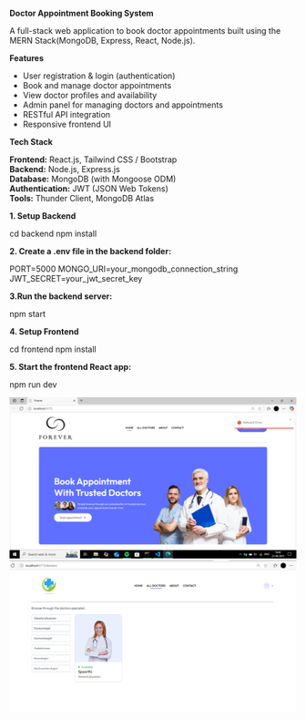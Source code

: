 **Doctor Appointment Booking System**

A full-stack web application to book doctor appointments built using the MERN Stack(MongoDB, Express, React, Node.js).

**Features**

- User registration & login (authentication)
- Book and manage doctor appointments
- View doctor profiles and availability
- Admin panel for managing doctors and appointments
- RESTful API integration
- Responsive frontend UI

**Tech Stack**

**Frontend:** React.js, Tailwind CSS / Bootstrap  
**Backend:** Node.js, Express.js  
**Database:** MongoDB (with Mongoose ODM)  
**Authentication:** JWT (JSON Web Tokens)  
**Tools:**  Thunder Client, MongoDB Atlas



**1. Setup Backend**

cd backend
npm install

**2. Create a .env file in the backend folder:**

PORT=5000
MONGO_URI=your_mongodb_connection_string
JWT_SECRET=your_jwt_secret_key

**3.Run the backend server:**

npm start

**4. Setup Frontend**

cd frontend
npm install

**5. Start the frontend React app:**

npm run dev

![image alt](https://github.com/Preethi04322/Doctor_Appointment/blob/main/Screenshot%20(492).png?raw=true)
![image alt](https://github.com/Preethi04322/Doctor_Appointment/blob/main/Screenshot%20(521).png)
